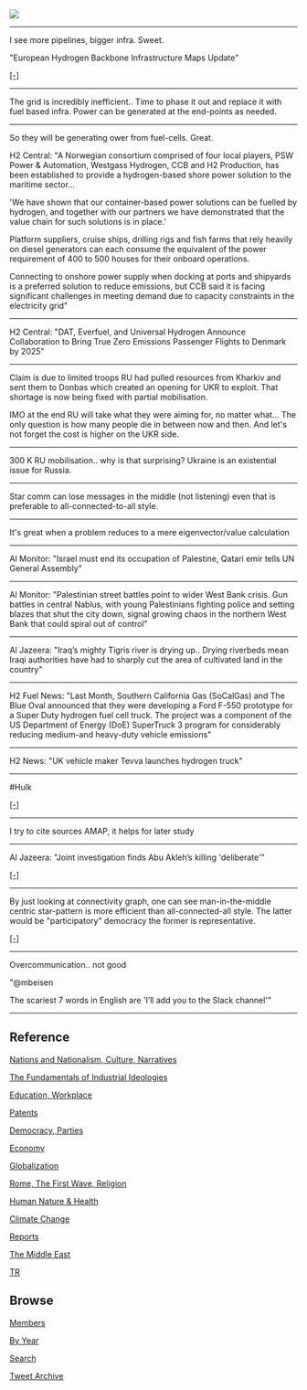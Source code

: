 <img src="https://drive.google.com/uc?export=view&id=1B2wf9R7AMH1d7Vw6e2mucLbIQ5NSjir7"/>

---

I see more pipelines, bigger infra. Sweet.

"European Hydrogen Backbone Infrastructure Maps Update"

[[-]](https://hydrogen-central.com/european-hydrogen-backbone-infrastructure-maps-update-september-including-latest-feasibility-estimates-planned-hydrogen-interconnections/)

---

The grid is incredibly inefficient.. Time to phase it out and
replace it with fuel based infra. Power can be generated at the
end-points as needed.

---

So they will be generating ower from fuel-cells. Great.

H2 Central: "A Norwegian consortium comprised of four local players,
PSW Power & Automation, Westgass Hydrogen, CCB and H2 Production, has
been established to provide a hydrogen-based shore power solution to
the maritime sector...

'We have shown that our container-based power solutions can be fuelled
by hydrogen, and together with our partners we have demonstrated that
the value chain for such solutions is in place.'

Platform suppliers, cruise ships, drilling rigs and fish farms that
rely heavily on diesel generators can each consume the equivalent of
the power requirement of 400 to 500 houses for their onboard
operations.

Connecting to onshore power supply when docking at ports and shipyards
is a preferred solution to reduce emissions, but CCB said it is facing
significant challenges in meeting demand due to capacity constraints
in the electricity grid"

---

H2 Central: "DAT, Everfuel, and Universal Hydrogen Announce
Collaboration to Bring True Zero Emissions Passenger Flights to
Denmark by 2025"

---

Claim is due to limited troops RU had pulled resources from Kharkiv
and sent them to Donbas which created an opening for UKR to
exploit. That shortage is now being fixed with partial mobilisation.

IMO at the end RU will take what they were aiming for, no matter
what... The only question is how many people die in between now and
then. And let's not forget the cost is higher on the UKR side.

---

300 K RU mobilisation.. why is that surprising? Ukraine is an existential
issue for Russia.

---

Star comm can lose messages in the middle (not listening) even that
is preferable to all-connected-to-all style.

---

It's great when a problem reduces to a mere eigenvector/value calculation

---

Al Monitor: "Israel must end its occupation of Palestine, Qatari emir
tells UN General Assembly"

---

Al Monitor: "Palestinian street battles point to wider West Bank
crisis. Gun battles in central Nablus, with young Palestinians
fighting police and setting blazes that shut the city down, signal
growing chaos in the northern West Bank that could spiral out of
control"

---

Al Jazeera: "Iraq’s mighty Tigris river is drying up.. Drying
riverbeds mean Iraqi authorities have had to sharply cut the area of
cultivated land in the country"

---

H2 Fuel News: "Last Month, Southern California Gas (SoCalGas) and The
Blue Oval announced that they were developing a Ford F-550 prototype
for a Super Duty hydrogen fuel cell truck. The project was a component
of the US Department of Energy (DoE) SuperTruck 3 program for
considerably reducing medium-and heavy-duty vehicle emissions"

---

H2 News: "UK vehicle maker Tevva launches hydrogen truck"

---

\#Hulk

[[-]](https://pbs.twimg.com/media/EJWxRTHVAAA0Y_6?format=png&name=small)

---

I try to cite sources AMAP, it helps for later study

---

Al Jazeera: "Joint investigation finds Abu Akleh’s killing 'deliberate'"

[[-]](https://youtu.be/QLtU_uqqwfs)

---

By just looking at connectivity graph, one can see man-in-the-middle
centric star-pattern is more efficient than all-connected-all style.
The latter would be "participatory" democracy the former is
representative.

[[-]](https://pbs.twimg.com/media/FdO5FHCWIAAUNRs?format=png&name=small)

---

Overcommunication.. not good

"@mbeisen

The scariest 7 words in English are 'I’ll add you to the Slack channel'"

---

## Reference

[Nations and Nationalism, Culture, Narratives](2013/02/nations-and-nationalism.html)

[The Fundamentals of Industrial Ideologies](2011/04/fundamentals-of-industrial-ideologies.html)

[Education, Workplace](2017/09/education-workplace.html)

[Patents](2018/09/patents.html)

[Democracy, Parties](2016/11/democracy.html)

[Economy](2018/05/economy.html)

[Globalization](2018/09/globalization.html)

[Rome, The First Wave, Religion](2017/12/rome.html)

[Human Nature & Health](2020/07/human-nature.html)

[Climate Change](2018/12/climate.html)

[Reports](2019/05/reports.html)

[The Middle East](2019/07/middleeast.html)

[TR](../tr)

## Browse

[Members](2022/08/members.html)

[By Year](years.html)

[Search](search.html)

[Tweet Archive](tweets/index.html)
